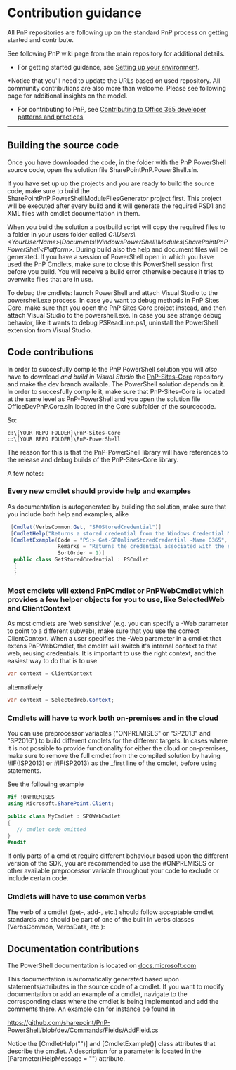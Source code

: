 # Contribution guidance

All PnP repositories are following up on the standard PnP process on getting started and contribute. 

See following PnP wiki page from the main repository for additional details. 

- For getting started guidance, see [Setting up your environment](https://github.com/OfficeDev/PnP/wiki/Setting-up-your-environment). 

*Notice that you'll need to update the URLs based on used repository. All community contributions are also more than welcome. 
Please see following page for additional insights on the model.

- For contributing to PnP, see [Contributing to Office 365 developer patterns and practices](https://github.com/OfficeDev/PnP/wiki/contributing-to-Office-365-developer-patterns-and-practices)
---

## Building the source code ##

Once you have downloaded the code, in the folder with the PnP PowerShell source code, open the solution file SharePointPnP.PowerShell.sln.

If you have set up up the projects and you are ready to build the source code, make sure to build the SharePointPnP.PowerShellModuleFilesGenerator project first. This project will be executed after every build and it will generate the required PSD1 and XML files with cmdlet documentation in them.

When you build the solution a postbuild script will copy the required files to a folder in your users folder called 
*C:\Users\\\<YourUserName\>\Documents\WindowsPowerShell\Modules\SharePointPnPPowerShell\<Platform\>*. During build also the help and document files will be generated. If you have a session of PowerShell open in which you have used the PnP Cmdlets, make sure to close this PowerShell session first before you build. You will receive a build error otherwise because it tries to overwrite files that are in use.

To debug the cmdlets: launch PowerShell and attach Visual Studio to the powershell.exe process. In case you want to debug methods in PnP Sites Core, make sure that you open the PnP Sites Core project instead, and then attach Visual Studio to the powershell.exe. In case you see strange debug behavior, like it wants to debug PSReadLine.ps1, uninstall the PowerShell extension from Visual Studio.

## Code contributions
In order to succesfully compile the PnP PowerShell solution you will _also_ have to download *and build in Visual Studio* the [PnP-Sites-Core](https://github.com/OfficeDev/PnP-Sites-Core) repository and make the dev branch available. The PowerShell solution depends on it. In order to succesfully 
compile it, make sure that PnP-Sites-Core is located at the same level as PnP-PowerShell and you open the solution file OfficeDevPnP.Core.sln located in the Core subfolder of the sourcecode.

So:
```
c:\[YOUR REPO FOLDER]\PnP-Sites-Core
c:\[YOUR REPO FOLDER]\PnP-PowerShell
```

The reason for this is that the PnP-PowerShell library will have references to the release and debug builds of the PnP-Sites-Core library.

A few notes:
### Every new cmdlet should provide help and examples
As documentation is autogenerated by building the solution, make sure that you include both help and examples, alike

```csharp
 [Cmdlet(VerbsCommon.Get, "SPOStoredCredential")]
 [CmdletHelp("Returns a stored credential from the Windows Credential Manager", Category = "Base Cmdlets")]
 [CmdletExample(Code = "PS:> Get-SPOnlineStoredCredential -Name O365", 
                Remarks = "Returns the credential associated with the specified identifier",
                SortOrder = 1)]
  public class GetStoredCredential : PSCmdlet
  {
  }
```
### Most cmdlets will extend PnPCmdlet or PnPWebCmdlet which provides a few helper objects for you to use, like SelectedWeb and ClientContext
As most cmdlets are 'web sensitive' (e.g. you can specify a -Web parameter to point to a different subweb), make sure that you use the correct ClientContext. When a user specifies the -Web parameter
in a cmdlet that extens PnPWebCmdlet, the cmdlet will switch it's internal context to that web, reusing credentials. It is important to use the right context, and the easiest way to do that is to use

```csharp
var context = ClientContext
```

alternatively 

```csharp
var context = SelectedWeb.Context;
```


### Cmdlets will have to work both on-premises and in the cloud
You can use preprocessor variables ("ONPREMISES" or "SP2013" and "SP2016") to build different cmdlets for the different targets. In cases where it is not possible to provide functionality for either the 
cloud or on-premises, make sure to remove the full cmdlet from the compiled solution by having #IF(!SP2013) or #IF(SP2013) as the _first line of the cmdlet, before using statements. 

See the following example


```csharp
#if !ONPREMISES
using Microsoft.SharePoint.Client;

public class MyCmdlet : SPOWebCmdlet
{
   // cmdlet code omitted
}
#endif
```

If only parts of a cmdlet require different behaviour based upon the different version of the SDK, you are recommended to use the #ONPREMISES or other available preprocessor variable throughout your code to exclude or include certain code.

### Cmdlets will have to use common verbs
 
The verb of a cmdlet (get-, add-, etc.) should follow acceptable cmdlet standards and should be part of one of the built in verbs classes (VerbsCommon, VerbsData, etc.):

## Documentation contributions
The PowerShell documentation is located on [docs.microsoft.com](https://docs.microsoft.com/en-us/powershell/sharepoint/sharepoint-pnp/sharepoint-pnp-cmdlets?view=sharepoint-ps)

This documentation is automatically generated based upon statements/attributes in the source code of a cmdlet. If you want to modify documentation or add an example of a cmdlet, navigate to the
corresponding class where the cmdlet is being implemented and add the comments there. An example can for instance be found in

https://github.com/sharepoint/PnP-PowerShell/blob/dev/Commands/Fields/AddField.cs

Notice the [CmdletHelp("")] and [CmdletExample()] class attributes that describe the cmdlet. A description for a parameter is located in the [Parameter(HelpMessage = "") attribute.
